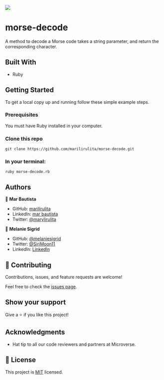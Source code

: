 

![](https://img.shields.io/badge/Microverse-blueviolet)

# morse-decode

A method to decode a Morse code takes a string parameter, and return the corresponding character.


## Built With

- Ruby

## Getting Started

To get a local copy up and running follow these simple example steps.

### Prerequisites

You must have Ruby installed in your computer.

### Clone this repo
`git clone https://github.com/marilirulita/morse-decode.git`

### In your terminal:

`ruby morse-decode.rb`


## Authors

👤 **Mar Bautista**

- GitHub: [marilirulita](https://github.com/marilirulita)
- LinkedIn: [mar bautista](https://www.linkedin.com/in/marbautista/)
- Twitter: [@marylirulita](https://twitter.com/marylirulita)

👤 **Melanie Sigrid**

- GitHub: [@melaniesigrid](https://github.com/melaniesigrid)
- Twitter: [@SiriMoon11](https://twitter.com/SiriMoon11)
- LinkedIn: [LinkedIn](https://www.linkedin.com/in/melaniesigrid/)

## 🤝 Contributing

Contributions, issues, and feature requests are welcome!

Feel free to check the [issues page](../../issues/).

## Show your support

Give a ⭐️ if you like this project!

## Acknowledgments

- Hat tip to all our code reviewers and partners at Microverse.
## 📝 License

This project is [MIT](./MIT.md) licensed.
